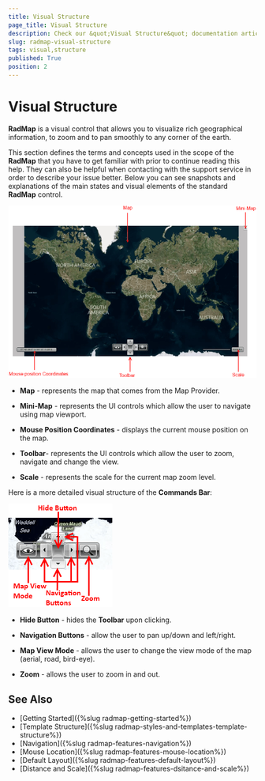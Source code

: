 ```yaml
---
title: Visual Structure
page_title: Visual Structure
description: Check our &quot;Visual Structure&quot; documentation article for the RadMap {{ site.framework_name }} control.
slug: radmap-visual-structure
tags: visual,structure
published: True
position: 2
---
```


# Visual Structure

__RadMap__ is a visual control that allows you to visualize rich geographical information, to zoom and to pan smoothly to any corner of the earth.        

This section defines the terms and concepts used in the scope of the __RadMap__ that you have to get familiar with prior to continue reading this help. They can also be helpful when contacting with the support service in order to describe your issue better. Below you can see snapshots and explanations of the main states and visual elements of the standard __RadMap__ control.

![Rad Map Visual Struture 01](images/RadMap_VisualStruture_01.png)

* __Map__ - represents the map that comes from the Map Provider.            

* __Mini-Map__ - represents the UI controls which allow the user to navigate using map viewport.            

* __Mouse Position Coordinates__ - displays the current mouse position on the map.            

* __Toolbar__- represents the UI controls which allow the user to zoom, navigate and change the view.            

* __Scale__ - represents the scale for the current map zoom level.            

Here is a more detailed visual structure of the __Commands Bar__:

![{{ site.framework_name }} RadMap Visual Structure](images/RadMap_VisualStruture_02.png)

* __Hide Button__ - hides the __Toolbar__ upon clicking.            

* __Navigation Buttons__ - allow the user to pan up/down and left/right.            

* __Map View Mode__ - allows the user to change the view mode of the map (aerial, road, bird-eye).            

* __Zoom__ - allows the user to zoom in and out.            

## See Also
 * [Getting Started]({%slug radmap-getting-started%})
 * [Template Structure]({%slug radmap-styles-and-templates-template-structure%})
 * [Navigation]({%slug radmap-features-navigation%})
 * [Mouse Location]({%slug radmap-features-mouse-location%})
 * [Default Layout]({%slug radmap-features-default-layout%})
 * [Distance and Scale]({%slug radmap-features-dsitance-and-scale%})